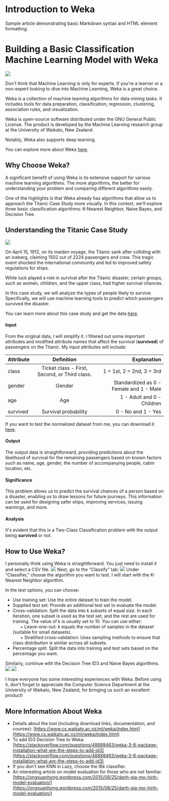 # Introduction to Weka

Sample article demonstrating basic Markdown syntax and HTML element formatting.

<!--More-->

# Building a Basic Classification Machine Learning Model with Weka

![](https://datamahadev.com/wp-content/uploads/2020/09/Classification-in-Machine-Learning-datamahadev.com_.jpeg)

Don't think that Machine Learning is only for experts. If you're a learner or a non-expert looking to dive into Machine Learning, Weka is a great choice.

Weka is a collection of machine learning algorithms for data mining tasks. It includes tools for data preparation, classification, regression, clustering, association rules, and visualization.

Weka is open-source software distributed under the GNU General Public License. The product is developed by the Machine Learning research group at the University of Waikato, New Zealand.

Notably, Weka also supports deep learning.

You can explore more about Weka [here](https://www.cs.waikato.ac.nz/ml/weka/index.html).

## Why Choose Weka?

A significant benefit of using Weka is its extensive support for various machine learning algorithms. The more algorithms, the better for understanding your problem and comparing different algorithms easily.

One of the highlights is that Weka already has algorithms that allow us to approach the Titanic Case Study more visually. In this context, we'll explore three basic classification algorithms: K-Nearest Neighbor, Naive Bayes, and Decision Tree.

## Understanding the Titanic Case Study

![](https://media.nationalgeographic.org/assets/photos/000/273/27302.jpg)

On April 15, 1912, on its maiden voyage, the Titanic sank after colliding with an iceberg, claiming 1502 out of 2224 passengers and crew. This tragic event shocked the international community and led to improved safety regulations for ships.

While luck played a role in survival after the Titanic disaster, certain groups, such as women, children, and the upper class, had higher survival chances.

In this case study, we will analyze the types of people likely to survive. Specifically, we will use machine learning tools to predict which passengers survived the disaster.

You can learn more about this case study and get the data [here](https://www.kaggle.com/c/titanic/overview).

#### **Input**
From the original data, I will simplify it. I filtered out some important attributes and modified attribute names that affect the survival (**survived**) of passengers on the Titanic.
My input attributes will include:

| Attribute   |      Definition      | Explanation |
|----------|:-------------:|------:|
| class | Ticket class - First, Second, or Third class. | 1 = 1st, 2 = 2nd, 3 = 3rd |
| gender | Gender | Standardized as 0 - Female and 1 - Male |
| age | Age | 1 - Adult and 0 - Children |
| survived | Survival probability | 0 - No and 1 - Yes |

If you want to test the normalized dataset from me, you can download it [here](https://drive.google.com/file/d/13ycO_k8erbZrS-cxa-F8RlWlfitF57Kv/view?usp=sharing).

#### **Output**
The output data is straightforward, providing predictions about the likelihood of survival for the remaining passengers based on known factors such as name, age, gender, the number of accompanying people, cabin location, etc.

#### **Significance**
This problem allows us to predict the survival chances of a person based on a disaster, enabling us to draw lessons for future journeys. This information can be used for designing safer ships, improving services, issuing warnings, and more.

#### **Analysis**
It's evident that this is a Two-Class Classification problem with the output being **survived** or not.

## How to Use Weka?

I personally think using Weka is straightforward. You just need to install it and select a CSV file.
![](https://i.imgur.com/uYRi4yL.png)
Next, go to the "Classify" tab:
![](https://i.imgur.com/koui4zN.png)
Under "Classifier," choose the algorithm you want to test. I will start with the K-Nearest Neighbor algorithm.

In the test options, you can choose:

- Use training set: Use the entire dataset to train the model.
- Supplied test set: Provide an additional test set to evaluate the model.
- Cross-validation: Split the data into k subsets of equal size. In each iteration, one subset is used as the test set, and the rest are used for training. The value of k is usually set to 10. You can use either:
<br>&nbsp;&nbsp;&nbsp;&nbsp;&nbsp; + Leave-one-out: k equals the number of samples in the dataset (suitable for small datasets).
<br>&nbsp;&nbsp;&nbsp;&nbsp;&nbsp; + Stratified cross-validation: Uses sampling methods to ensure that class distribution is similar across all subsets.
- Percentage split: Split the data into training and test sets based on the percentage you want.

Similarly, continue with the Decision Tree ID3 and Naive Bayes algorithms.
![](https://i.imgur.com/Ixx08sl.png)
![](https://i.imgur.com/e87Sxzd.png)

I hope everyone has some interesting experiences with Weka. Before using it, don't forget to appreciate the Computer Science Department at the University of Waikato, New Zealand, for bringing us such an excellent product!

## More Information About Weka

- Details about the tool (including download links, documentation, and courses): [https://www.cs.waikato.ac.nz/ml/weka/index.html](https://www.cs.waikato.ac.nz/ml/weka/index.html)
- To add ID3 Decision Tree to Weka: \
[https://stackoverflow.com/questions/48888463/weka-3-8-package-installation-what-are-the-steps-to-add-id3](https://stackoverflow.com/questions/48888463/weka-3-8-package-installation-what-are-the-steps-to-add-id3)
- If you don't see KNN in Lazy, choose the IBk classifier.
- An interesting article on model evaluation for those who are not familiar: [https://ongxuanhong.wordpress.com/2015/08/25/danh-gia-mo-hinh-model-evaluation/](https://ongxuanhong.wordpress.com/2015/08/25/danh-gia-mo-hinh-model-evaluation/)

